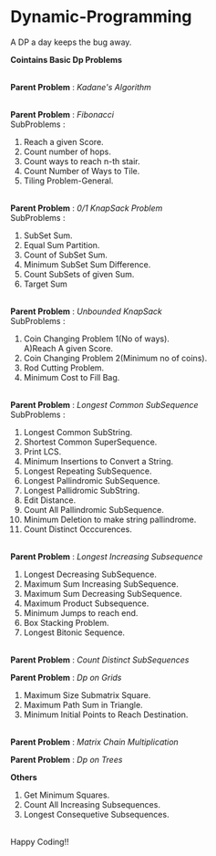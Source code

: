 # Dynamic-Programming
A DP a day keeps the bug away.

**Cointains Basic Dp Problems**<br><br>

**Parent Problem** : *Kadane's Algorithm*<br><br>

**Parent Problem** : *Fibonacci*<br>
SubProblems :<br>
1) Reach a given Score.<br>
2) Count number of hops.<br>
3) Count ways to reach n-th stair.<br>
4) Count Number of Ways to Tile.<br>
5) Tiling Problem-General.<br><br>

**Parent Problem** : *0/1 KnapSack Problem*<br>
SubProblems :<br>
1) SubSet Sum.<br>
2) Equal Sum Partition.<br>
3) Count of SubSet Sum.<br>
4) Minimum SubSet Sum Difference.<br>
5) Count SubSets of given Sum.<br>
6) Target Sum <br><br>

**Parent Problem** : *Unbounded KnapSack*<br>
SubProblems :<br>
1) Coin Changing Problem 1(No of ways).<br>
   A)Reach A given Score.<br>
2) Coin Changing Problem 2(Minimum no of coins).<br>
3) Rod Cutting Problem.<br>
4) Minimum Cost to Fill Bag.<br><br>

**Parent Problem** : *Longest Common SubSequence*<br>
SubProblems :<br>
1) Longest Common SubString.<br>
2) Shortest Common SuperSequence.<br>
3) Print LCS.<br>
4) Minimum Insertions to Convert a String.<br>
5) Longest Repeating SubSequence.<br>
6) Longest Pallindromic SubSequence.<br>
7) Longest Pallidromic SubString.<br>
8) Edit Distance.<br>
9) Count All Pallindromic SubSequence.<br>
10) Minimum Deletion to make string pallindrome.<br>
11) Count Distinct Occcurences.<br><br>

**Parent Problem** : *Longest Increasing Subsequence*<br>
1) Longest Decreasing SubSequence.<br>
2) Maximum Sum Increasing SubSequence.<br>
3) Maximum Sum Decreasing SubSequence.<br>
4) Maximum Product Subsequence.<br>
5) Minimum Jumps to reach end.<br>
6) Box Stacking Problem.<br>
7) Longest Bitonic Sequence.<br><br>

**Parent Problem** : *Count Distinct SubSequences*<br>

**Parent Problem** : *Dp on Grids*<br>
1) Maximum Size Submatrix Square.<br>
2) Maximum Path Sum in Triangle.
3) Minimum Initial Points to Reach Destination.<br><br>

**Parent Problem** : *Matrix Chain Multiplication*<br>

**Parent Problem** : *Dp on Trees*<br>

**Others**
1) Get Minimum Squares.<br>
2) Count All Increasing Subsequences.<br>
3) Longest Consequetive Subsequences.<br><br>

Happy Coding!!



